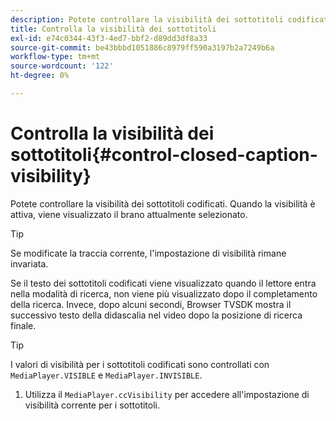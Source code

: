 ```yaml
---
description: Potete controllare la visibilità dei sottotitoli codificati. Quando la visibilità è attiva, viene visualizzato il brano attualmente selezionato.
title: Controlla la visibilità dei sottotitoli
exl-id: e74c0344-43f3-4ed7-bbf2-d89dd3df8a33
source-git-commit: be43bbbd1051886c8979ff590a3197b2a7249b6a
workflow-type: tm+mt
source-wordcount: '122'
ht-degree: 0%

---
```


# Controlla la visibilità dei sottotitoli{#control-closed-caption-visibility}

Potete controllare la visibilità dei sottotitoli codificati. Quando la visibilità è attiva, viene visualizzato il brano attualmente selezionato.

>[!TIP]
>
>Se modificate la traccia corrente, l&#39;impostazione di visibilità rimane invariata.

Se il testo dei sottotitoli codificati viene visualizzato quando il lettore entra nella modalità di ricerca, non viene più visualizzato dopo il completamento della ricerca. Invece, dopo alcuni secondi, Browser TVSDK mostra il successivo testo della didascalia nel video dopo la posizione di ricerca finale.

>[!TIP]
>
>I valori di visibilità per i sottotitoli codificati sono controllati con `MediaPlayer.VISIBLE` e `MediaPlayer.INVISIBLE`.

1. Utilizza il `MediaPlayer.ccVisibility` per accedere all&#39;impostazione di visibilità corrente per i sottotitoli.
